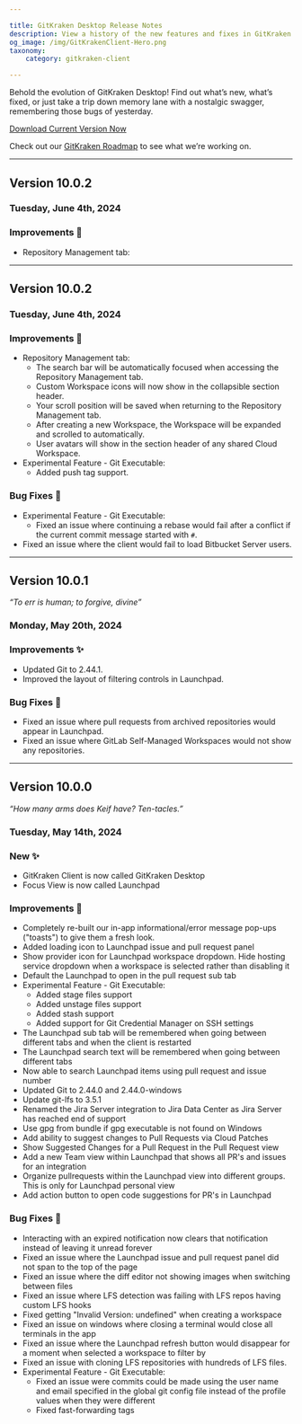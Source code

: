```yaml
---

title: GitKraken Desktop Release Notes
description: View a history of the new features and fixes in GitKraken Desktop's Version 10.
og_image: /img/GitKrakenClient-Hero.png
taxonomy:
    category: gitkraken-client

---
```


Behold the evolution of GitKraken Desktop! Find out what&rsquo;s new, what&rsquo;s fixed, or just take a trip down memory lane with a nostalgic swagger, remembering those bugs of yesterday.

<a href="https://www.gitkraken.com/download" target="_blank" class="button button--basic ">Download Current Version Now</a>

Check out our [GitKraken Roadmap](https://www.gitkraken.com/git-client/roadmap) to see what we’re working on.

***

<a id="v10-0-2"></a>
## Version 10.0.2

### Tuesday, June 4th, 2024

### Improvements 🙌
 - Repository Management tab:
 
***

<a id="v10-0-2"></a>
## Version 10.0.2

### Tuesday, June 4th, 2024

### Improvements 🙌
 - Repository Management tab:
   - The search bar will be automatically focused when accessing the Repository Management tab.
   - Custom Workspace icons will now show in the collapsible section header.
   - Your scroll position will be saved when returning to the Repository Management tab.
   - After creating a new Workspace, the Workspace will be expanded and scrolled to automatically.
   - User avatars will show in the section header of any shared Cloud Workspace.
 - Experimental Feature - Git Executable:
   - Added push tag support.

### Bug Fixes 🐛
 - Experimental Feature - Git Executable:
   - Fixed an issue where continuing a rebase would fail after a conflict if the current commit message started with `#`.
 - Fixed an issue where the client would fail to load Bitbucket Server users.

 ***

<a id="v10-0-1"></a>
## Version 10.0.1

_“To err is human; to forgive, divine”_

### Monday, May 20th, 2024

### Improvements ✨
 - Updated Git to 2.44.1.
 - Improved the layout of filtering controls in Launchpad.

### Bug Fixes 🐛
 - Fixed an issue where pull requests from archived repositories would appear in Launchpad.
 - Fixed an issue where GitLab Self-Managed Workspaces would not show any repositories.

***

<a id="v10-0-0"></a>
## Version 10.0.0

_“How many arms does Keif have? Ten-tacles.”_

### Tuesday, May 14th, 2024

### New ✨
 - GitKraken Client is now called GitKraken Desktop
 - Focus View is now called Launchpad

### Improvements 🙌
 - Completely re-built our in-app informational/error message pop-ups ("toasts") to give them a fresh look.
 - Added loading icon to Launchpad issue and pull request panel
 - Show provider icon for Launchpad workspace dropdown. Hide hosting service dropdown when a workspace is selected rather than disabling it
 - Default the Launchpad to open in the pull request sub tab
 - Experimental Feature - Git Executable:
   - Added stage files support
   - Added unstage files support
   - Added stash support
   - Added support for Git Credential Manager on SSH settings
 - The Launchpad sub tab will be remembered when going between different tabs and when the client is restarted
 - The Launchpad search text will be remembered when going between different tabs
 - Now able to search Launchpad items using pull request and issue number
 - Updated Git to 2.44.0 and 2.44.0-windows
 - Update git-lfs to 3.5.1
 - Renamed the Jira Server integration to Jira Data Center as Jira Server has reached end of support
 - Use gpg from bundle if gpg executable is not found on Windows
 - Add ability to suggest changes to Pull Requests via Cloud Patches
 - Show Suggested Changes for a Pull Request in the Pull Request view
 - Add a new Team view within Launchpad that shows all PR's and issues for an integration
 - Organize pullrequests within the Launchpad view into different groups. This is only for Launchpad personal view
 - Add action button to open code suggestions for PR's in Launchpad

### Bug Fixes 🐛
 - Interacting with an expired notification now clears that notification instead of leaving it unread forever
 - Fixed an issue where the Launchpad issue and pull request panel did not span to the top of the page
 - Fixed an issue where the diff editor not showing images when switching between files
 - Fixed an issue where LFS detection was failing with LFS repos having custom LFS hooks
 - Fixed getting "Invalid Version: undefined" when creating a workspace
 - Fixed an issue on windows where closing a terminal would close all terminals in the app
 - Fixed an issue where the Launchpad refresh button would disappear for a moment when selected a workspace to filter by
 - Fixed an issue with cloning LFS repositories with hundreds of LFS files.
 - Experimental Feature - Git Executable:
   - Fixed an issue were commits could be made using the user name and email specified in the global git config file instead of the profile values when they were different
   - Fixed fast-forwarding tags
